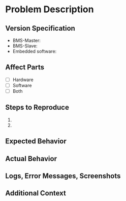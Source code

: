 # Problem Description

<!-- A clear and concise description of the problem. -->

## Version Specification

- BMS-Master:
- BMS-Slave:
- Embedded software:

## Affect Parts

- [ ] Hardware
- [ ] Software
- [ ] Both

## Steps to Reproduce

1.
2.

## Expected Behavior

<!-- What did you expect to happen? -->

## Actual Behavior

<!-- What actually happened? -->

## Logs, Error Messages, Screenshots

<!-- (If applicable) -->

## Additional Context

<!-- (If applicable) -->

